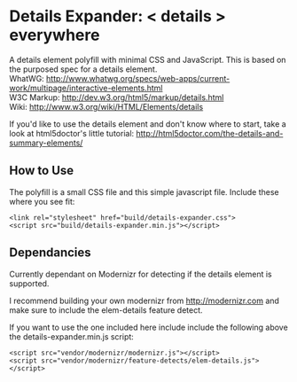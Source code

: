 Details Expander: < details > everywhere
================

A details element polyfill with minimal CSS and JavaScript.
This is based on the purposed spec for a details element.
<br/>
WhatWG: http://www.whatwg.org/specs/web-apps/current-work/multipage/interactive-elements.html
<br/>
W3C Markup: http://dev.w3.org/html5/markup/details.html
<br/>
Wiki: http://www.w3.org/wiki/HTML/Elements/details

If you'd like to use the details element and don't know where to start, take a look at html5doctor's little tutorial: http://html5doctor.com/the-details-and-summary-elements/ 

<h2>How to Use</h2>

The polyfill is a small CSS file and this simple javascript file. Include these where you see fit:

    <link rel="stylesheet" href="build/details-expander.css">
    <script src="build/details-expander.min.js"></script>


<h2>Dependancies</h2>
Currently dependant on Modernizr for detecting if the details element is supported. 

I recommend building your own modernizr from http://modernizr.com and make sure to include the elem-details feature detect. 

If you want to use the one included here include include the following above the details-expander.min.js script:

    <script src="vendor/modernizr/modernizr.js"></script>
    <script src="vendor/modernizr/feature-detects/elem-details.js"></script>				

